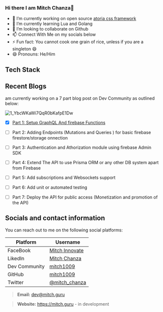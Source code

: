 ### Hi there I am Mitch Chanza👋
- 🔭 I’m currently working on open source [atoria css framework](https://atoria.site)
- 🌱 I’m currently learning Lua and Golang
- 👯 I’m looking to collaborate on Github
- 📫 Connect With Me on my socials below
- ⚡ Fun fact: You cannot cook one grain of rice, unless if you are a singleton 😄
- 😄 Pronouns: He/Him

## Tech Stack

## Recent Blogs
am currently working on a 7 part blog post on Dev Community as outlined below:

![1_YbcWKaWi7QqR0bKafpE1Dw](https://user-images.githubusercontent.com/66210356/207032713-9ac32239-9957-4dc0-a537-a57f71f0fa15.png)

- [x] [Part 1: Setup GraphQL And firebase Functions](https://dev.to/mitch1009/how-to-create-a-nodejs-express-and-graphql-api-1nnh)
- [ ] Part 2: Adding Endpoints (Mutations and Queries ) for basic firebase firestore/storage onnection
- [ ] Part 3: Authentication and Athorization module using firebase Admin SDK
- [ ] Part 4: Extend The API to use Prisma ORM or any other DB system apart from Firebase

- [ ] Part 5: Add subscriptions and Websockets support
- [ ] Part 6: Add unit or automated testing 

- [ ] Part 7: Deploy the API for public access (Monetization and promotion of the API)


## Socials and contact information

You can reach out to me on the following social platforms:


| Platform                          | Username                               |
|-----------------------------------|----------------------------------------|
| FaceBook                          | [Mitch Innovate](https://www.facebook.com/profile.php?id=100075309825539)
| LikedIn                           | [Mitch Chanza](https://www.linkedin.com/in/mitch-chanza-331382192/)                                   |
| Dev Community                     | [mitch1009](https://dev.to/mitch1009/)                                   |
| GitHub                            | [mitch1009](https://github.com/mitch1009)                                   |
| Twitter                           | [@mitch_chanza](https://twitter.com/mitch_chanza)                                   |

> **Email:** [dev@mitch.guru](mailto:dev@mitch.guru)


> **Website:** https://mitch.guru - in development
